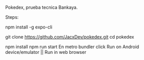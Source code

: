 
Pokedex, prueba tecnica Bankaya.


Steps:

npm install -g expo-cli 

git clone https://github.com/JacxDev/pokedex.git
cd pokedex

npm install
npm run start
En metro bundler click Run on Android device/emulator || Run in web browser

